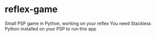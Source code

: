 # reflex-game
Small PSP game in Python, working on your reflex
You need Stackless Python installed on your PSP to run this app
